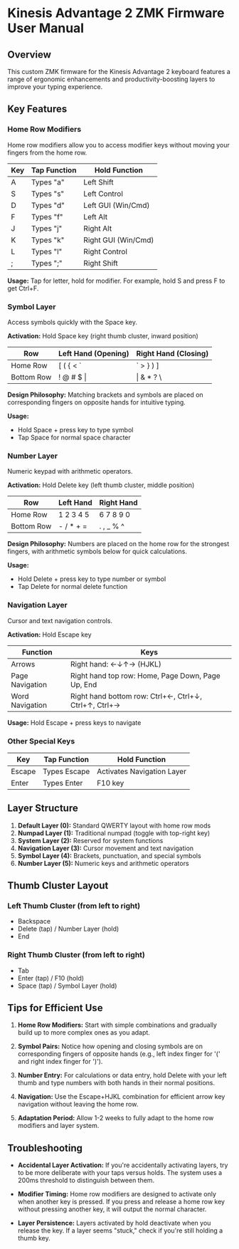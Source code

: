 # Kinesis Advantage 2 ZMK Firmware User Manual

## Overview

This custom ZMK firmware for the Kinesis Advantage 2 keyboard features a range of ergonomic enhancements and productivity-boosting layers to improve your typing experience.

## Key Features

### Home Row Modifiers

Home row modifiers allow you to access modifier keys without moving your fingers from the home row.

| Key | Tap Function | Hold Function |
|-----|-------------|---------------|
| A   | Types "a"    | Left Shift    |
| S   | Types "s"    | Left Control  |
| D   | Types "d"    | Left GUI (Win/Cmd) |
| F   | Types "f"    | Left Alt     |
| J   | Types "j"    | Right Alt    |
| K   | Types "k"    | Right GUI (Win/Cmd) |
| L   | Types "l"    | Right Control |
| ;   | Types ";"    | Right Shift   |

**Usage:** Tap for letter, hold for modifier. For example, hold S and press F to get Ctrl+F.

### Symbol Layer

Access symbols quickly with the Space key.

**Activation:** Hold Space key (right thumb cluster, inward position)

| Row | Left Hand (Opening) | Right Hand (Closing) |
|-----|---------------------|----------------------|
| Home Row | [ ( { < `       | ` > } ) ]          |
| Bottom Row | ! @ # $ \|   | \| & * ? \\         |

**Design Philosophy:** Matching brackets and symbols are placed on corresponding fingers on opposite hands for intuitive typing.

**Usage:** 
- Hold Space + press key to type symbol
- Tap Space for normal space character

### Number Layer

Numeric keypad with arithmetic operators.

**Activation:** Hold Delete key (left thumb cluster, middle position)

| Row | Left Hand | Right Hand |
|-----|-----------|------------|
| Home Row | 1 2 3 4 5 | 6 7 8 9 0 |
| Bottom Row | - / * + = | . , _ % ^ |

**Design Philosophy:** Numbers are placed on the home row for the strongest fingers, with arithmetic symbols below for quick calculations.

**Usage:**
- Hold Delete + press key to type number or symbol
- Tap Delete for normal delete function

### Navigation Layer

Cursor and text navigation controls.

**Activation:** Hold Escape key

| Function | Keys |
|----------|------|
| Arrows | Right hand: ←↓↑→ (HJKL) |
| Page Navigation | Right hand top row: Home, Page Down, Page Up, End |
| Word Navigation | Right hand bottom row: Ctrl+←, Ctrl+↓, Ctrl+↑, Ctrl+→ |

**Usage:** Hold Escape + press keys to navigate

### Other Special Keys

| Key | Tap Function | Hold Function |
|-----|-------------|---------------|
| Escape | Types Escape | Activates Navigation Layer |
| Enter | Types Enter | F10 key |

## Layer Structure

1. **Default Layer (0):** Standard QWERTY layout with home row mods
2. **Numpad Layer (1):** Traditional numpad (toggle with top-right key)
3. **System Layer (2):** Reserved for system functions
4. **Navigation Layer (3):** Cursor movement and text navigation
5. **Symbol Layer (4):** Brackets, punctuation, and special symbols
6. **Number Layer (5):** Numeric keys and arithmetic operators

## Thumb Cluster Layout

### Left Thumb Cluster (from left to right)
- Backspace
- Delete (tap) / Number Layer (hold)
- End

### Right Thumb Cluster (from left to right)
- Tab
- Enter (tap) / F10 (hold)
- Space (tap) / Symbol Layer (hold)

## Tips for Efficient Use

1. **Home Row Modifiers:** Start with simple combinations and gradually build up to more complex ones as you adapt.

2. **Symbol Pairs:** Notice how opening and closing symbols are on corresponding fingers of opposite hands (e.g., left index finger for '(' and right index finger for ')').

3. **Number Entry:** For calculations or data entry, hold Delete with your left thumb and type numbers with both hands in their normal positions.

4. **Navigation:** Use the Escape+HJKL combination for efficient arrow key navigation without leaving the home row.

5. **Adaptation Period:** Allow 1-2 weeks to fully adapt to the home row modifiers and layer system.

## Troubleshooting

- **Accidental Layer Activation:** If you're accidentally activating layers, try to be more deliberate with your taps versus holds. The system uses a 200ms threshold to distinguish between them.

- **Modifier Timing:** Home row modifiers are designed to activate only when another key is pressed. If you press and release a home row key without pressing another key, it will output the normal character.

- **Layer Persistence:** Layers activated by hold deactivate when you release the key. If a layer seems "stuck," check if you're still holding a thumb key.